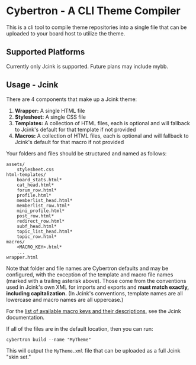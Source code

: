 # Cybertron - A CLI Theme Compiler

This is a cli tool to compile theme repositories into a single file that can be uploaded to your board host to utilize the theme.

## Supported Platforms

Currently only Jcink is supported. Future plans may include mybb.

## Usage - Jcink

There are 4 components that make up a Jcink theme:

1. **Wrapper:** A single HTML file
1. **Stylesheet:** A single CSS file
1. **Templates:** A collection of HTML files, each is optional and will fallback to Jcink's default for that template if not provided
1. **Macros:** A collection of HTML files, each is optional and will fallback to Jcink's default for that macro if not provided

Your folders and files should be structured and named as follows:

```
assets/
    stylesheet.css
html-templates/
    board_stats.html*
    cat_head.html*
    forum_row.html*
    profile.html*
    memberlist_head.html*
    memberlist_row.html*
    mini_profile.html*
    post_row.html*
    redirect_row.html*
    subf_head.html*
    topic_list_head.html*
    topic_row.html*
macros/
    <MACRO_KEY>.html*
    ...
wrapper.html
```

Note that folder and file names are Cybertron defaults and may be configured, with the exception of the template and macro file names (marked with a trailing asterisk above). Those come from the conventions used in Jcink's own XML for imports and exports and **must match exactly, including capitalization.** (In Jcink's conventions, template names are all lowercase and macro names are all uppercase.)

For the [list of available macro keys and their descriptions](https://jcink.com/main/wiki/jfb-skinning-macros), see the Jcink documentation.

If all of the files are in the default location, then you can run:

```
cybertron build --name "MyTheme"
```

This will output the `MyTheme.xml` file that can be uploaded as a full Jcink "skin set."
